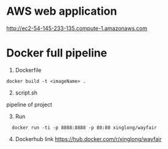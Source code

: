 # AWS web application
http://ec2-54-145-233-135.compute-1.amazonaws.com

# Docker full pipeline

1. Dockerfile
  ```
  docker build -t <imageName> .
  ```
2. script.sh

  pipeline of project
  
3. Run
```
  docker run -ti -p 8888:8888 -p 80:80 xinglong/wayfair
```

4. Dockerhub link
https://hub.docker.com/r/xinglong/wayfair
